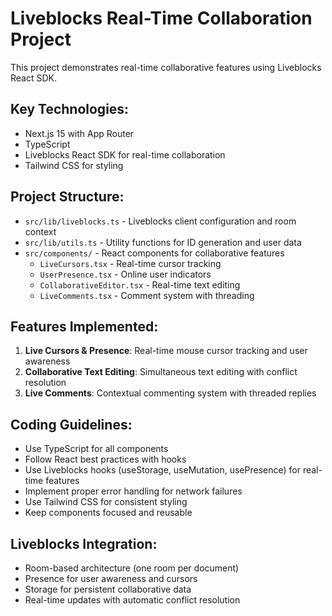 <!-- Use this file to provide workspace-specific custom instructions to Copilot. For more details, visit https://code.visualstudio.com/docs/copilot/copilot-customization#_use-a-githubcopilotinstructionsmd-file -->

# Liveblocks Real-Time Collaboration Project

This project demonstrates real-time collaborative features using Liveblocks React SDK.

## Key Technologies:
- Next.js 15 with App Router
- TypeScript
- Liveblocks React SDK for real-time collaboration
- Tailwind CSS for styling

## Project Structure:
- `src/lib/liveblocks.ts` - Liveblocks client configuration and room context
- `src/lib/utils.ts` - Utility functions for ID generation and user data
- `src/components/` - React components for collaborative features
  - `LiveCursors.tsx` - Real-time cursor tracking
  - `UserPresence.tsx` - Online user indicators
  - `CollaborativeEditor.tsx` - Real-time text editing
  - `LiveComments.tsx` - Comment system with threading

## Features Implemented:
1. **Live Cursors & Presence**: Real-time mouse cursor tracking and user awareness
2. **Collaborative Text Editing**: Simultaneous text editing with conflict resolution
3. **Live Comments**: Contextual commenting system with threaded replies

## Coding Guidelines:
- Use TypeScript for all components
- Follow React best practices with hooks
- Use Liveblocks hooks (useStorage, useMutation, usePresence) for real-time features
- Implement proper error handling for network failures
- Use Tailwind CSS for consistent styling
- Keep components focused and reusable

## Liveblocks Integration:
- Room-based architecture (one room per document)
- Presence for user awareness and cursors
- Storage for persistent collaborative data
- Real-time updates with automatic conflict resolution
